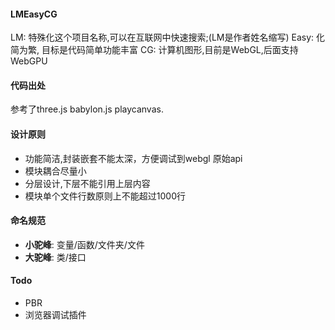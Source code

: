 #### LMEasyCG
LM: 特殊化这个项目名称,可以在互联网中快速搜索;(LM是作者姓名缩写)
Easy: 化简为繁, 目标是代码简单功能丰富
CG: 计算机图形,目前是WebGL,后面支持WebGPU

#### 代码出处
参考了three.js babylon.js playcanvas.

#### 设计原则
- 功能简洁,封装嵌套不能太深，方便调试到webgl 原始api
- 模块耦合尽量小
- 分层设计,下层不能引用上层内容
- 模块单个文件行数原则上不能超过1000行

#### 命名规范
- **小驼峰**: 变量/函数/文件夹/文件
- **大驼峰**: 类/接口


#### Todo
- PBR
- 浏览器调试插件
